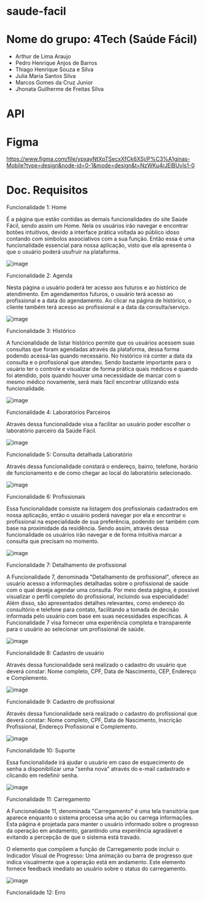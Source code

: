 # saude-facil

# Nome do grupo: 4Tech (Saúde Fácil)
- Arthur de Lima Araujo
- Pedro Henrique Anjos de Barros
- Thiago Henrique Souza e Silva
- Julia Maria Santos Silva
- Marcos Gomes da Cruz Junior
- Jhonata Guilherme de Freitas Silva

# API

# Figma

https://www.figma.com/file/ypxayNtXpTSecxXfCk6XSj/P%C3%A1ginas-Mobile?type=design&node-id=0-1&mode=design&t=NzWKu4rJElBUvls1-0

# Doc. Requisitos

Funcionalidade 1: Home

É a página que estão contidas as demais funcionalidades do site Saúde Fácil, sendo assim um Home. Nela os usuários irão navegar e encontrar botões intuitivos, devido a interface prática voltada ao público idoso contando com simbolos associativos com a sua função. Então essa é uma funcionalidade essencial para nossa aplicação, visto que ela apresenta o que o usuário poderá usufruir na plataforma.

![image](https://github.com/Arthur-1702/saude-facil/assets/107482250/61277dd6-fc27-4055-876f-2f15d8798945)


Funcionalidade 2: Agenda

Nesta página o usuário poderá ter acesso aos futuros e ao histórico de atendimento. Em agendamentos futuros, o usuário terá acesso ao profissional  e a data do agendamento. 
Ao clicar na página de histórico, o cliente também terá acesso ao profissional e a data da consulta/serviço.

![image](https://github.com/Arthur-1702/saude-facil/assets/162645767/73a7b9cb-71c2-42a1-9e53-4369f27bf97c)


Funcionalidade 3: Histórico 

A funcionalidade de listar histórico permite que os usuários acessem suas consultas que foram agendadas através da plataforma, dessa forma podendo acessá-las quando necessário. No histórico irá conter a data da consulta e o profissional que atendeu. Sendo bastante importante para o usuário ter o controle e visualizar de forma prática quais médicos e quando foi atendido, pois quando houver uma necessidade de marcar com o mesmo médico novamente, será mais fácil encontrar utilizando esta funcionalidade.

![image](https://github.com/Arthur-1702/saude-facil/assets/162645767/38f1ae7c-8694-4a36-89ba-be83d8f5f750)


Funcionalidade 4: Laboratórios Parceiros

Através dessa funcionalidade visa a facilitar ao usuário poder escolher o laboratório parceiro da Saúde Fácil. 

![image](https://github.com/Arthur-1702/saude-facil/assets/162645767/9dbaf3cd-b38c-451f-8708-ad916d8bc21b)


Funcionalidade 5: Consulta detalhada Laboratório

Através dessa funcionalidade constará o endereço, bairro, telefone, horário de funcionamento e de como chegar ao local do laboratório selecionado.

![image](https://github.com/Arthur-1702/saude-facil/assets/162645767/fde0eb77-ad24-4723-94da-363ad1309d47)


Funcionalidade 6: Profissionais

Essa funcionalidade consiste na listagem dos profissionais cadastrados em nossa aplicação, então o usuário poderá navegar por ela e encontrar o profissional na especialidade de sua preferência, podendo ser também com base na proximidade da residência. Sendo assim, através dessa funcionalidade os usuários irão navegar e de forma intuitiva marcar a consulta que precisam no momento. 

![image](https://github.com/Arthur-1702/saude-facil/assets/162645767/c0c6c335-97e5-4211-94be-080ddc6fa3c4)

Funcionalidade 7: Detalhamento de profissional

A Funcionalidade 7, denominada "Detalhamento de profissional", oferece ao usuário acesso a informações detalhadas sobre o profissional de saúde com o qual deseja agendar uma consulta. Por meio desta página, é possível visualizar o perfil completo do profissional, incluindo sua especialidade! Além disso, são apresentados detalhes relevantes, como endereço do consultório e telefone para contato, facilitando a tomada de decisão informada pelo usuário com base em suas necessidades específicas. A Funcionalidade 7 visa fornecer uma experiência completa e transparente para o usuário ao selecionar um profissional de saúde.

![image](https://github.com/Arthur-1702/saude-facil/assets/162645767/9f7ea95c-ae26-4e28-b428-350169f09c1b) 

Funcionalidade 8: Cadastro de usuário

Através dessa funcionalidade será realizado o cadastro do usuário que deverá constar: Nome completo, CPF, Data de Nascimento, CEP, Endereço e Complemento.

![image](https://github.com/Arthur-1702/saude-facil/assets/162645767/a7f58345-ad5a-4ba0-b5a8-0b0d6c644004)


Funcionalidade 9: Cadastro de profissional

Através dessa funcionalidade será realizado o cadastro do profissional que deverá constar: Nome completo, CPF, Data de Nascimento, Inscrição Profissional, Endereço Profissional e Complemento.

![image](https://github.com/Arthur-1702/saude-facil/assets/162645767/97c0a2a2-6346-471a-814b-30ebb86038d5)


Funcionalidade 10: Suporte

Essa funcionalidade irá ajudar o usuário em caso de esquecimento de senha a disponibilizar uma "senha nova" através do e-mail cadastrado e clicando em redefinir senha.

![image](https://github.com/Arthur-1702/saude-facil/assets/162645767/a352c6b3-4a01-4e63-b254-67bf0354b5a5)


Funcionalidade 11: Carregamento

A Funcionalidade 11, denominada "Carregamento" é uma tela transitória que aparece enquanto o sistema processa uma ação ou carrega informações. Esta página é projetada para manter o usuário informado sobre o progresso da operação em andamento, garantindo uma experiência agradável e evitando a percepção de que o sistema está travado.

O elemento que compõem a função de Carregamento pode incluir o Indicador Visual de Progresso: Uma animação ou barra de progresso que indica visualmente que a operação está em andamento. Este elemento fornece feedback imediato ao usuário sobre o status do carregamento.

![image](https://github.com/Arthur-1702/saude-facil/assets/162645767/0e43d09c-ef57-4c2f-a7f3-138313e44794)


Funcionalidade 12: Erro



